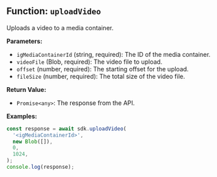 ## Function: `uploadVideo`

Uploads a video to a media container.

**Parameters:**

- `igMediaContainerId` (string, required): The ID of the media container.
- `videoFile` (Blob, required): The video file to upload.
- `offset` (number, required): The starting offset for the upload.
- `fileSize` (number, required): The total size of the video file.

**Return Value:**

- `Promise<any>`: The response from the API.

**Examples:**

```typescript
const response = await sdk.uploadVideo(
  '<igMediaContainerId>',
  new Blob([]),
  0,
  1024,
);
console.log(response);
```